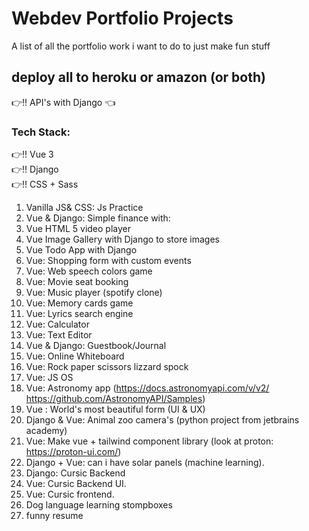# Webdev Portfolio Projects
A list of all the portfolio work i want to do to just make fun stuff

## deploy all to heroku or amazon (or both)
:point_right:!! API's with Django :point_left:

### Tech Stack:
:point_right:!! Vue 3  
:point_right:!! Django  
:point_right:!! CSS + Sass  

1. Vanilla JS& CSS: Js Practice
2. Vue & Django: Simple finance with:
3. Vue HTML 5 video player
4. Vue Image Gallery with Django to store images
5. Vue Todo App with Django
6. Vue: Shopping form with custom events
7. Vue: Web speech colors game
8. Vue: Movie seat booking
9. Vue: Music player (spotify clone)
10. Vue: Memory cards game
11. Vue: Lyrics search engine
12. Vue: Calculator
13. Vue: Text Editor
14. Vue & Django: Guestbook/Journal
15. Vue: Online Whiteboard
16. Vue: Rock paper scissors lizzard spock
17. Vue: JS OS
18. Vue: Astronomy app (https://docs.astronomyapi.com/v/v2/ https://github.com/AstronomyAPI/Samples)
19. Vue : World's most beautiful form (UI & UX)
20. Django & Vue: Animal zoo camera's (python project from jetbrains academy)
21. Vue: Make vue + tailwind component library (look at proton: https://proton-ui.com/)
22. Django + Vue: can i have solar panels (machine learning).
23. Django: Cursic Backend
24. Vue: Cursic Backend UI.
25. Vue: Cursic frontend.
26. Dog language learning stompboxes
27. funny resume
